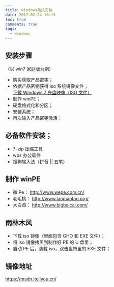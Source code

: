 ```yaml
---
title: windows系统安装
date: 2017.02.24 10:13
toc: true
comments: true
tags:
  - windows
---
```


## 安装步骤

（以 win7 家庭版为例）

- 购买获取产品密钥；
- 依据产品密钥获得 iso 系统镜像文件；[下载 Windows 7 光盘映像（ISO 文件）](https://www.microsoft.com/zh-cn/software-download/windows7)
- 制作 winPE；
- 硬盘格式化和分区；
- 安装系统；
- 再次输入产品密钥激活；

## 必备软件安装；

- 7-zip 压缩工具
- wps 办公软件
- 搜狗输入法（拼音 || 五笔）

## 制作 winPE

- 微 Pe： http://www.wepe.com.cn/
- 老毛桃： http://www.laomaotao.org/
- 大白菜： http://www.bigbaicai.com/

## 雨林木风

- 下载 iso 镜像（里面包含 GHO 和 EXE 文件）；
- 将 iso 镜像拷贝到制作好 PE 的 U 盘里；
- 启动 PE 后，装载 iso，双击盘符里的 EXE 文件；

## 镜像地址

https://msdn.itellyou.cn/
